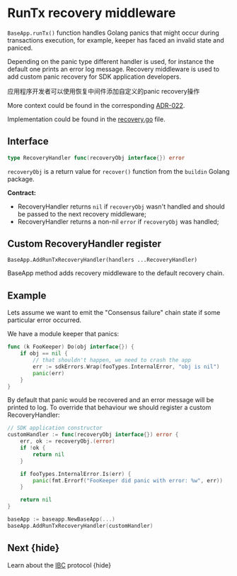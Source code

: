 <!--
order: 10
-->

# RunTx recovery middleware

`BaseApp.runTx()` function handles Golang panics that might occur during transactions execution, for example, keeper has faced an invalid state and paniced.

Depending on the panic type different handler is used, for instance the default one prints an error log message.
Recovery middleware is used to add custom panic recovery for SDK application developers.

应用程序开发者可以使用恢复中间件添加自定义的panic recovery操作

More context could be found in the corresponding [ADR-022](../architecture/adr-022-custom-panic-handling.md).

Implementation could be found in the [recovery.go](../../baseapp/recovery.go) file.

## Interface

```go
type RecoveryHandler func(recoveryObj interface{}) error
```

`recoveryObj` is a return value for `recover()` function from the `buildin` Golang package.

**Contract:**

* RecoveryHandler returns `nil` if `recoveryObj` wasn't handled and should be passed to the next recovery middleware;
* RecoveryHandler returns a non-nil `error` if `recoveryObj` was handled;

## Custom RecoveryHandler register

``BaseApp.AddRunTxRecoveryHandler(handlers ...RecoveryHandler)``

BaseApp method adds recovery middleware to the default recovery chain.

## Example

Lets assume we want to emit the "Consensus failure" chain state if some particular error occurred.

We have a module keeper that panics:

```go
func (k FooKeeper) Do(obj interface{}) {
    if obj == nil {
        // that shouldn't happen, we need to crash the app
        err := sdkErrors.Wrap(fooTypes.InternalError, "obj is nil")
        panic(err)
    }
}
```

By default that panic would be recovered and an error message will be printed to log. To override that behaviour we should register a custom RecoveryHandler:

```go
// SDK application constructor
customHandler := func(recoveryObj interface{}) error {
    err, ok := recoveryObj.(error)
    if !ok {
        return nil
    }

    if fooTypes.InternalError.Is(err) {
        panic(fmt.Errorf("FooKeeper did panic with error: %w", err))
    }

    return nil
}

baseApp := baseapp.NewBaseApp(...)
baseApp.AddRunTxRecoveryHandler(customHandler)
```

## Next {hide}

Learn about the [IBC](./../ibc/README.md) protocol {hide}
